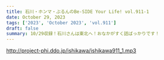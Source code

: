 ```yaml
---
title: 石川・ホンマ・ぶるんのBe-SIDE Your Life! vol.911-1
date: October 29, 2023
tags: ['2023', 'October 2023', 'vol.911']
draft: false
summary: 10/29収録！石川さんは東北へ！おなかがすく話ばっかりです！
---
```


http://project-phi.ddo.jp/ishikawa/ishikawa911_1.mp3